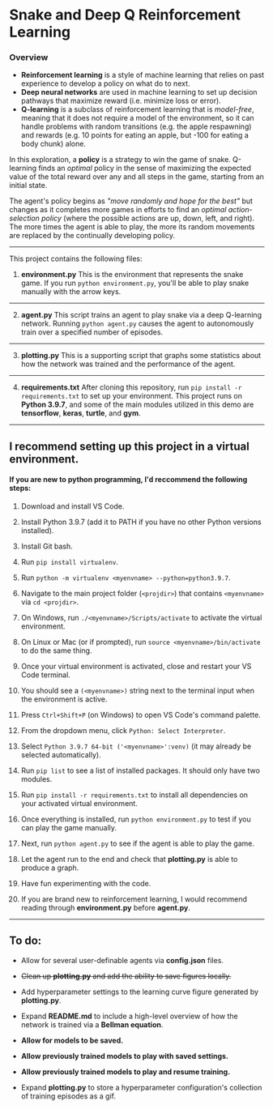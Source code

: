 # Snake and Deep Q Reinforcement Learning
### Overview
- **Reinforcement learning** is a style of machine learning that relies on past experience to develop a policy on what do to next.
- **Deep neural networks** are used in machine learning to set up decision pathways that maximize reward (i.e. minimize loss or error).
- **Q-learning** is a subclass of reinforcement learning that is *model-free*, meaning that it does not require a model of the environment, so it can handle problems with random transitions (e.g. the apple respawning) and rewards (e.g. 10 points for eating an apple, but -100 for eating a body chunk) alone.

In this exploration, a **policy** is a strategy to win the game of snake. Q-learning finds an *optimal* policy in the sense of maximizing the expected value of the total reward over any and all steps in the game, starting from an initial state.

The agent's policy begins as *"move randomly and hope for the best"* but changes as it completes more games in efforts to find an *optimal action-selection policy* (where the possible actions are up, down, left, and right). The more times the agent is able to play, the more its random movements are replaced by the continually developing policy.

____

This project contains the following files:

1. **environment.py**  This is the environment that represents the snake game. If you run `python environment.py`, you'll be able to play snake manually with the arrow keys.

____

2. **agent.py**  This script trains an agent to play snake via a deep Q-learning network. Running `python agent.py` causes the agent to autonomously train over a specified number of episodes.

____

3. **plotting.py**  This is a supporting script that graphs some statistics about how the network was trained and the performance of the agent.

____

4. **requirements.txt**  After cloning this repository, run `pip install -r requirements.txt` to set up your environment. This project runs on **Python 3.9.7**, and some of the main modules utilized in this demo are **tensorflow**, **keras**, **turtle**, and **gym**.

____

## I recommend setting up this project in a **virtual environment**.

#### If you are new to python programming, I'd reccommend the following steps:

1. Download and install VS Code.

2. Install Python 3.9.7 (add it to PATH if you have no other Python versions installed).

3. Install Git bash.

4. Run `pip install virtualenv`.

5. Run `python -m virtualenv <myenvname> --python=python3.9.7`.

6. Navigate to the main project folder (`<projdir>`) that contains `<myenvname>` via `cd <projdir>`.

7. On Windows, run `./<myenvname>/Scripts/activate` to activate the virtual environment.

8. On Linux or Mac (or if prompted), run `source <myenvname>/bin/activate` to do the same thing.

9. Once your virtual environment is activated, close and restart your VS Code terminal.

10. You should see a `(<myenvname>)` string next to the  terminal input when the environment is active.

11. Press `Ctrl+Shift+P` (on Windows) to open VS Code's command palette.

12. From the dropdown menu, click `Python: Select Interpreter`.

13. Select `Python 3.9.7 64-bit ('<myenvname>':venv)` (it may already be selected automatically).

14. Run `pip list` to see a list of installed packages. It should only have two modules.

15. Run `pip install -r requirements.txt` to install all dependencies on your activated virtual environment.

16. Once everything is installed, run `python environment.py` to test if you can play the game manually.

17. Next, run `python agent.py` to see if the agent is able to play the game.

18. Let the agent run to the end and check that **plotting.py** is able to produce a graph.

19. Have fun experimenting with the code.

20. If you are brand new to reinforcement learning, I would recommend reading through **environment.py** before **agent.py**.

____

## To do:

- Allow for several user-definable agents via **config.json** files.

- ~~Clean up **plotting.py** and add the ability to save figures locally.~~

- Add hyperparameter settings to the learning curve figure generated by **plotting.py**.

- Expand **README.md** to include a high-level overview of how the network is trained via a **Bellman equation**.

- **Allow for models to be saved.**

- **Allow previously trained models to play with saved settings.**

- **Allow previously trained models to play and resume training.**

- Expand **plotting.py** to store a hyperparameter configuration's collection of training episodes as a gif.